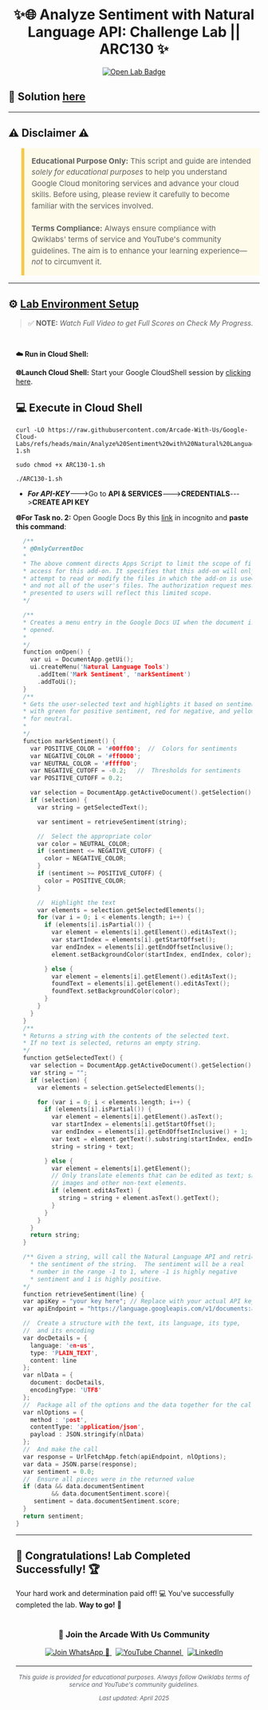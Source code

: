 <h1 align="center">
✨🌐   Analyze Sentiment with Natural Language API: Challenge Lab || ARC130 ✨
</h1>

<div align="center">
  <a href="https://www.cloudskillsboost.google/focuses/66586?parent=catalog" target="_blank" rel="noopener noreferrer">
    <img src="https://img.shields.io/badge/Open_Lab-Cloud_Skills_Boost-4285F4?style=for-the-badge&logo=google&logoColor=white&labelColor=34A853" alt="Open Lab Badge">
  </a>
</div>

## 🔑 Solution [here]()

---

## ⚠️ Disclaimer ⚠️

<blockquote style="background-color: #fffbea; border-left: 6px solid #f7c948; padding: 1em; font-size: 15px; line-height: 1.5;">
  <strong>Educational Purpose Only:</strong> This script and guide are intended <em>solely for educational purposes</em> to help you understand Google Cloud monitoring services and advance your cloud skills. Before using, please review it carefully to become familiar with the services involved.
  <br><br>
  <strong>Terms Compliance:</strong> Always ensure compliance with Qwiklabs' terms of service and YouTube's community guidelines. The aim is to enhance your learning experience—<em>not</em> to circumvent it.
</blockquote>

---

## ⚙️ <ins>Lab Environment Setup</ins>

> ✅ **NOTE:** *Watch Full Video to get Full Scores on Check My Progress.*

<div style="padding: 15px; margin: 10px 0;">
<p><strong>☁️ Run in Cloud Shell:</strong></p>

**🌐Launch Cloud Shell:**
Start your Google CloudShell session by [clicking here](https://console.cloud.google.com/home/dashboard?project=&pli=1&cloudshell=true).

## 💻 **Execute in Cloud Shell**  

```
curl -LO https://raw.githubusercontent.com/Arcade-With-Us/Google-Cloud-Labs/refs/heads/main/Analyze%20Sentiment%20with%20Natural%20Language%20API%3A%20Challenge%20Lab/ARC130-1.sh

sudo chmod +x ARC130-1.sh

./ARC130-1.sh
```
*  **_For API-KEY_**--->Go to **API & SERVICES**--->**CREDENTIALS**--->**CREATE API KEY**

**🌐For Task no. 2:**
Open Google Docs By this [link](https://docs.google.com/document/create) in incognito and **paste this command**:
```cpp
  /**
  * @OnlyCurrentDoc
  *
  * The above comment directs Apps Script to limit the scope of file
  * access for this add-on. It specifies that this add-on will only
  * attempt to read or modify the files in which the add-on is used,
  * and not all of the user's files. The authorization request message
  * presented to users will reflect this limited scope.
  */

  /**
  * Creates a menu entry in the Google Docs UI when the document is
  * opened.
  *
  */
  function onOpen() {
    var ui = DocumentApp.getUi();
    ui.createMenu('Natural Language Tools')
      .addItem('Mark Sentiment', 'markSentiment')
      .addToUi();
  }
  /**
  * Gets the user-selected text and highlights it based on sentiment
  * with green for positive sentiment, red for negative, and yellow
  * for neutral.
  *
  */
  function markSentiment() {
    var POSITIVE_COLOR = '#00ff00';  //  Colors for sentiments
    var NEGATIVE_COLOR = '#ff0000';
    var NEUTRAL_COLOR = '#ffff00';
    var NEGATIVE_CUTOFF = -0.2;   //  Thresholds for sentiments
    var POSITIVE_CUTOFF = 0.2;

    var selection = DocumentApp.getActiveDocument().getSelection();
    if (selection) {
      var string = getSelectedText();

      var sentiment = retrieveSentiment(string);

      //  Select the appropriate color
      var color = NEUTRAL_COLOR;
      if (sentiment <= NEGATIVE_CUTOFF) {
        color = NEGATIVE_COLOR;
      }
      if (sentiment >= POSITIVE_CUTOFF) {
        color = POSITIVE_COLOR;
      }

      //  Highlight the text
      var elements = selection.getSelectedElements();
      for (var i = 0; i < elements.length; i++) {
        if (elements[i].isPartial()) {
          var element = elements[i].getElement().editAsText();
          var startIndex = elements[i].getStartOffset();
          var endIndex = elements[i].getEndOffsetInclusive();
          element.setBackgroundColor(startIndex, endIndex, color);

        } else {
          var element = elements[i].getElement().editAsText();
          foundText = elements[i].getElement().editAsText();
          foundText.setBackgroundColor(color);
        }
      }
    }
  }
  /**
  * Returns a string with the contents of the selected text.
  * If no text is selected, returns an empty string.
  */
  function getSelectedText() {
    var selection = DocumentApp.getActiveDocument().getSelection();
    var string = "";
    if (selection) {
      var elements = selection.getSelectedElements();

      for (var i = 0; i < elements.length; i++) {
        if (elements[i].isPartial()) {
          var element = elements[i].getElement().asText();
          var startIndex = elements[i].getStartOffset();
          var endIndex = elements[i].getEndOffsetInclusive() + 1;
          var text = element.getText().substring(startIndex, endIndex);
          string = string + text;

        } else {
          var element = elements[i].getElement();
          // Only translate elements that can be edited as text; skip
          // images and other non-text elements.
          if (element.editAsText) {
            string = string + element.asText().getText();
          }
        }
      }
    }
    return string;
  }

  /** Given a string, will call the Natural Language API and retrieve
    * the sentiment of the string.  The sentiment will be a real
    * number in the range -1 to 1, where -1 is highly negative
    * sentiment and 1 is highly positive.
  */
  function retrieveSentiment(line) {
  var apiKey = "your key here"; // Replace with your actual API key
  var apiEndpoint = "https://language.googleapis.com/v1/documents:analyzeSentiment?key=" + apiKey;

  //  Create a structure with the text, its language, its type,
  //  and its encoding
  var docDetails = {
    language: 'en-us',
    type: 'PLAIN_TEXT',
    content: line
  };
  var nlData = {
    document: docDetails,
    encodingType: 'UTF8'
  };
  //  Package all of the options and the data together for the call
  var nlOptions = {
    method : 'post',
    contentType: 'application/json',
    payload : JSON.stringify(nlData)
  };
  //  And make the call
  var response = UrlFetchApp.fetch(apiEndpoint, nlOptions);
  var data = JSON.parse(response);
  var sentiment = 0.0;
  //  Ensure all pieces were in the returned value
  if (data && data.documentSentiment
          && data.documentSentiment.score){
     sentiment = data.documentSentiment.score;
  }
  return sentiment;
}
```
---

## 🎉 **Congratulations! Lab Completed Successfully!** 🏆  

Your hard work and determination paid off! 💻
You've successfully completed the lab. **Way to go!** 🚀


<div align="center" style="padding: 5px;">
  <h3>📱 Join the Arcade With Us Community</h3>
  
  <a href="https://chat.whatsapp.com/KN3NvYNTJvU5xMCVTORJtS">
    <img src="https://img.shields.io/badge/Join_WhatsApp-25D366?style=for-the-badge&logo=whatsapp&logoColor=white" alt="Join WhatsApp 👥">
  </a>
  &nbsp;
  <a href="https://youtube.com/@arcadewithus_we?si=yeEby5M3k40gdX4l">
    <img src="https://img.shields.io/badge/Subscribe-Arcade%20With%20Us-FF0000?style=for-the-badge&logo=youtube&logoColor=white" alt="YouTube Channel">
  </a>
  &nbsp;
  <a href="https://www.linkedin.com/in/tripti-gupta-a28a6832b/">
    <img src="https://img.shields.io/badge/LINKEDIN-Tripti%20Gupta-0077B5?style=for-the-badge&logo=linkedin&logoColor=white" alt="LinkedIn">
</a>


</div>

---

<div align="center">
  <p style="font-size: 12px; color: #586069;">
    <em>This guide is provided for educational purposes. Always follow Qwiklabs terms of service and YouTube's community guidelines.</em>
  </p>
  <p style="font-size: 12px; color: #586069;">
    <em>Last updated: April 2025</em>
  </p>
</div>
